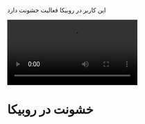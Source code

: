 این کاربر در روبیکا فعالیت خشونت دارد 

![خشونت](https://uploadkon.ir/uploads/360429_24Report-The-violence-of-oppressors-and-torture.mp4) 

# خشونت در روبیکا
